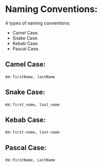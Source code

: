 # Naming Conventions:
4 types of naming conventions:
- Camel Case.
- Snake Case.
- Kebab Case.
- Pascal Case.

## Camel Case:
ex: `firstName, lastName`

## Snake Case:
ex: `first_name, last_name`

## Kebab Case:
ex: `first-name, last-name`

## Pascal Case:
ex: `FirstName, LastName`
